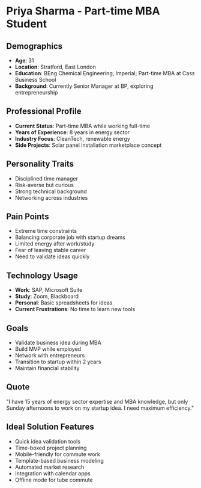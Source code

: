 # Priya Sharma - Part-time MBA Student

## Demographics
- **Age**: 31
- **Location**: Stratford, East London
- **Education**: BEng Chemical Engineering, Imperial; Part-time MBA at Cass Business School
- **Background**: Currently Senior Manager at BP, exploring entrepreneurship

## Professional Profile
- **Current Status**: Part-time MBA while working full-time
- **Years of Experience**: 8 years in energy sector
- **Industry Focus**: CleanTech, renewable energy
- **Side Projects**: Solar panel installation marketplace concept

## Personality Traits
- Disciplined time manager
- Risk-averse but curious
- Strong technical background
- Networking across industries

## Pain Points
- Extreme time constraints
- Balancing corporate job with startup dreams
- Limited energy after work/study
- Fear of leaving stable career
- Need to validate ideas quickly

## Technology Usage
- **Work**: SAP, Microsoft Suite
- **Study**: Zoom, Blackboard
- **Personal**: Basic spreadsheets for ideas
- **Current Frustrations**: No time to learn new tools

## Goals
- Validate business idea during MBA
- Build MVP while employed
- Network with entrepreneurs
- Transition to startup within 2 years
- Maintain financial stability

## Quote
"I have 15 years of energy sector expertise and MBA knowledge, but only Sunday afternoons to work on my startup idea. I need maximum efficiency."

## Ideal Solution Features
- Quick idea validation tools
- Time-boxed project planning
- Mobile-friendly for commute work
- Template-based business modeling
- Automated market research
- Integration with calendar apps
- Offline mode for tube commute